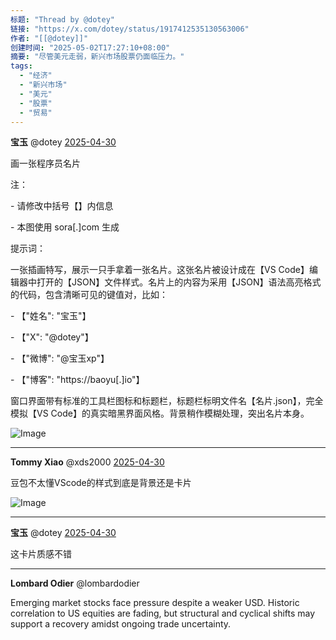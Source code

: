 ```yaml
---
标题: "Thread by @dotey"
链接: "https://x.com/dotey/status/1917412535130563006"
作者: "[[@dotey]]"
创建时间: "2025-05-02T17:27:10+08:00"
摘要: "尽管美元走弱，新兴市场股票仍面临压力。"
tags:
  - "经济"
  - "新兴市场"
  - "美元"
  - "股票"
  - "贸易"
---
```

**宝玉** @dotey [2025-04-30](https://x.com/dotey/status/1917412535130563006)

画一张程序员名片

注：

\- 请修改中括号【】内信息

\- 本图使用 sora\[.\]com 生成

提示词：

一张插画特写，展示一只手拿着一张名片。这张名片被设计成在【VS Code】编辑器中打开的【JSON】文件样式。名片上的内容为采用【JSON】语法高亮格式的代码，包含清晰可见的键值对，比如：

\- 【"姓名": "宝玉"】

\- 【"X": "@dotey"】

\- 【"微博": "@宝玉xp"】

\- 【"博客": "https://baoyu\[.\]io"】

窗口界面带有标准的工具栏图标和标题栏，标题栏标明文件名【名片.json】，完全模拟【VS Code】的真实暗黑界面风格。背景稍作模糊处理，突出名片本身。

![Image](https://pbs.twimg.com/media/GpwEe7HXYAAq4bL?format=jpg&name=large)

---

**Tommy Xiao** @xds2000 [2025-04-30](https://x.com/xds2000/status/1917416086791938286)

豆包不太懂VScode的样式到底是背景还是卡片

![Image](https://pbs.twimg.com/media/GpwHs4HaYAITJkR?format=jpg&name=large)

---

**宝玉** @dotey [2025-04-30](https://x.com/dotey/status/1917417352293146923)

这卡片质感不错

---

**Lombard Odier** @lombardodier

Emerging market stocks face pressure despite a weaker USD. Historic correlation to US equities are fading, but structural and cyclical shifts may support a recovery amidst ongoing trade uncertainty.